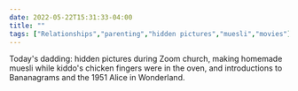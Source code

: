 ---date: 2022-05-22T15:31:33-04:00title: ""tags: ["Relationships","parenting","hidden pictures","muesli","movies"]---Today's dadding: hidden pictures during Zoom church, making homemade muesli while kiddo's chicken fingers were in the oven, and introductions to Bananagrams and the 1951 Alice in Wonderland.